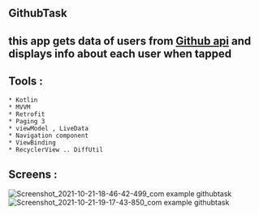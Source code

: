 ## GithubTask
## this app gets data of users from [ Github api](https://docs.github.com/en/rest/reference/search#search-topics) and displays info about each user when tapped

## Tools :
       
    * Kotlin
    * MVVM
    * Retrofit
    * Paging 3
    * viewModel , LiveData
    * Navigation component 
    * ViewBinding
    * RecyclerView .. DiffUtil
    
## Screens :
         
![Screenshot_2021-10-21-18-46-42-499_com example githubtask](https://user-images.githubusercontent.com/38481452/138330193-1f46d00f-94db-4e7d-83c8-0d233efbf42f.jpg)
![Screenshot_2021-10-21-19-17-43-850_com example githubtask](https://user-images.githubusercontent.com/38481452/138330235-55a8c245-8feb-4449-9803-73f3f5593a57.jpg)

    
       

